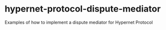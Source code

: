 # hypernet-protocol-dispute-mediator
Examples of how to implement a dispute mediator for Hypernet Protocol
